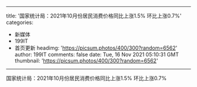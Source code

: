 
---
title: '国家统计局：2021年10月份居民消费价格同比上涨1.5% 环比上涨0.7%'
categories: 
 - 新媒体
 - 199IT
 - 首页更新
headimg: 'https://picsum.photos/400/300?random=6562'
author: 199IT
comments: false
date: Tue, 16 Nov 2021 05:10:31 GMT
thumbnail: 'https://picsum.photos/400/300?random=6562'
---

<div>   
国家统计局：2021年10月份居民消费价格同比上涨1.5% 环比上涨0.7%  
</div>
            
